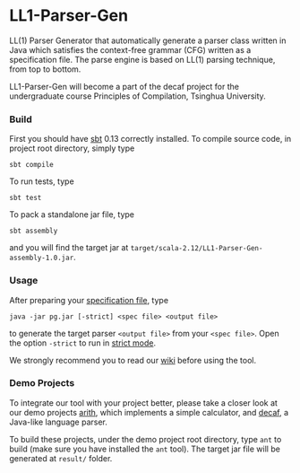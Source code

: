 # LL1-Parser-Gen

LL(1) Parser Generator that automatically generate a parser class written in Java which
satisfies the context-free grammar (CFG) written as a specification file. The parse engine is
based on LL(1) parsing technique, from top to bottom.

LL1-Parser-Gen will become a part of the decaf project for the undergraduate course Principles of
Compilation, Tsinghua University.

### Build

First you should have [sbt](http://www.scala-sbt.org) 0.13 correctly installed. To compile source
code, in project root directory, simply type

```
sbt compile
```

To run tests, type

```
sbt test
```

To pack a standalone jar file, type

```
sbt assembly
```

and you will find the target jar at `target/scala-2.12/LL1-Parser-Gen-assembly-1.0.jar`.

### Usage

After preparing your
[specification file](https://github.com/paulzfm/LL1-Parser-Gen/wiki/1.-Specification-File),
type

```
java -jar pg.jar [-strict] <spec file> <output file>
```

to generate the target parser `<output file>` from your `<spec file>`. Open the option `-strict` to 
run in [strict mode](https://github.com/paulzfm/LL1-Parser-Gen/wiki/2.-Strict-Mode).

We strongly recommend you to read our [wiki](https://github.com/paulzfm/LL1-Parser-Gen/wiki) before
using the tool.

### Demo Projects

To integrate our tool with your project better, please take a closer look at our
demo projects [arith](https://github.com/paulzfm/LL1-Parser-Gen/tree/master/demos/arith), which
implements a simple calculator, and
[decaf](https://github.com/paulzfm/LL1-Parser-Gen/tree/master/demos/decaf), a Java-like language parser.

To build these projects, under the demo project root directory, type `ant` to build (make sure you have
installed the `ant` tool). The target jar file will be generated at `result/` folder.
